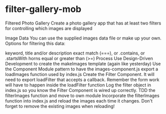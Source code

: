 # filter-gallery-mob
Filtered Photo Gallery
Create a photo gallery app that has at least two filters for controlling which images are displayed

Image Data
You can use the supplied images data file or make up your own. Options for filtering this data:

keyword, title and/or description
exact match (===), or
.contains, or
.startsWith
horns
equal or greater than (>=)
Process
Use Design-Driven Development to create the makeImages template (again like yesterday)
Use the Component Module pattern to have the images-component.js export a loadImages function used by index.js
Create the Filter Component. It will need to export loadFilter that accepts a callback. Remember the form work will have to happen inside the loadFilter function
Log the filter object in index.js so you know the Filter Component is wired up correctly.
TDD the filterImages function and move to own module
Incorporate the filterImages function into index.js and reload the images each time it changes.
Don't forget to remove the existing images when reloading!